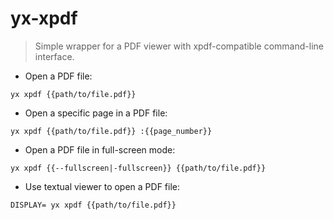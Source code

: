 # yx-xpdf

> Simple wrapper for a PDF viewer with xpdf-compatible command-line interface.

- Open a PDF file:

`yx xpdf {{path/to/file.pdf}}`

- Open a specific page in a PDF file:

`yx xpdf {{path/to/file.pdf}} :{{page_number}}`

- Open a PDF file in full-screen mode:

`yx xpdf {{--fullscreen|-fullscreen}} {{path/to/file.pdf}}`

- Use textual viewer to open a PDF file:

`DISPLAY= yx xpdf {{path/to/file.pdf}}`
